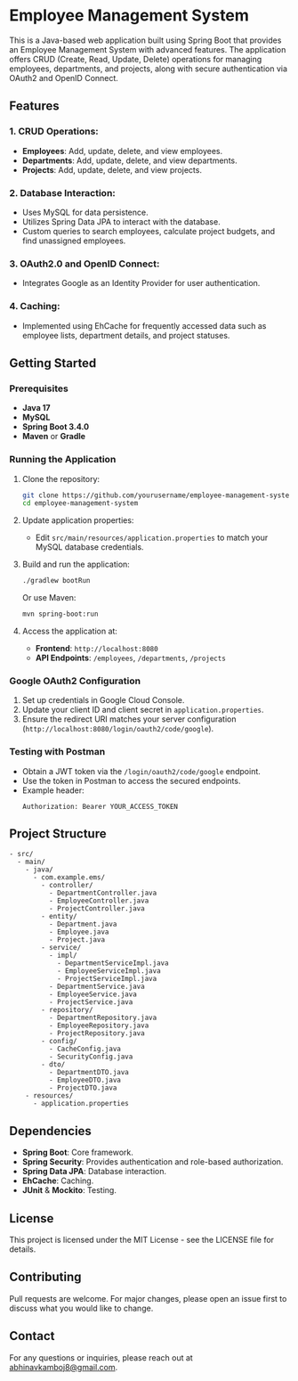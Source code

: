 # Employee Management System

This is a Java-based web application built using Spring Boot that provides an Employee Management System with advanced features. The application offers CRUD (Create, Read, Update, Delete) operations for managing employees, departments, and projects, along with secure authentication via OAuth2 and OpenID Connect.

## Features

### 1. CRUD Operations:
- **Employees**: Add, update, delete, and view employees.
- **Departments**: Add, update, delete, and view departments.
- **Projects**: Add, update, delete, and view projects.

### 2. Database Interaction:
- Uses MySQL for data persistence.
- Utilizes Spring Data JPA to interact with the database.
- Custom queries to search employees, calculate project budgets, and find unassigned employees.

### 3. OAuth2.0 and OpenID Connect:
- Integrates Google as an Identity Provider for user authentication.

### 4. Caching:
- Implemented using EhCache for frequently accessed data such as employee lists, department details, and project statuses.

## Getting Started

### Prerequisites
- **Java 17**
- **MySQL**
- **Spring Boot 3.4.0**
- **Maven** or **Gradle**

### Running the Application
1. Clone the repository:
   ```bash
   git clone https://github.com/yourusername/employee-management-system.git
   cd employee-management-system
   ```

2. Update application properties:
   - Edit `src/main/resources/application.properties` to match your MySQL database credentials.

3. Build and run the application:
   ```bash
   ./gradlew bootRun
   ```
   Or use Maven:
   ```bash
   mvn spring-boot:run
   ```

4. Access the application at:
   - **Frontend**: `http://localhost:8080`
   - **API Endpoints**: `/employees`, `/departments`, `/projects`

### Google OAuth2 Configuration
1. Set up credentials in Google Cloud Console.
2. Update your client ID and client secret in `application.properties`.
3. Ensure the redirect URI matches your server configuration (`http://localhost:8080/login/oauth2/code/google`).

### Testing with Postman
- Obtain a JWT token via the `/login/oauth2/code/google` endpoint.
- Use the token in Postman to access the secured endpoints.
- Example header:
  ```
  Authorization: Bearer YOUR_ACCESS_TOKEN
  ```

## Project Structure
```
- src/
  - main/
    - java/
      - com.example.ems/
        - controller/
          - DepartmentController.java
          - EmployeeController.java
          - ProjectController.java
        - entity/
          - Department.java
          - Employee.java
          - Project.java
        - service/
          - impl/
            - DepartmentServiceImpl.java
            - EmployeeServiceImpl.java
            - ProjectServiceImpl.java
          - DepartmentService.java
          - EmployeeService.java
          - ProjectService.java
        - repository/
          - DepartmentRepository.java
          - EmployeeRepository.java
          - ProjectRepository.java
        - config/
          - CacheConfig.java
          - SecurityConfig.java
        - dto/
          - DepartmentDTO.java
          - EmployeeDTO.java
          - ProjectDTO.java
    - resources/
      - application.properties
```

## Dependencies
- **Spring Boot**: Core framework.
- **Spring Security**: Provides authentication and role-based authorization.
- **Spring Data JPA**: Database interaction.
- **EhCache**: Caching.
- **JUnit** & **Mockito**: Testing.

## License
This project is licensed under the MIT License - see the LICENSE file for details.

## Contributing
Pull requests are welcome. For major changes, please open an issue first to discuss what you would like to change.

## Contact
For any questions or inquiries, please reach out at abhinavkamboj8@gmail.com.

